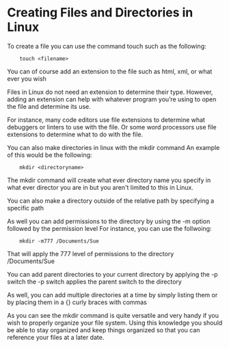 # Creating Files and Directories in Linux

To create a file you can use the command touch such as the following:
```
    touch <filename>
```
You can of course add an extension to the file such as html, xml, or what ever you wish

Files in Linux do not need an extension to determine their type. However, adding an extension can help with whatever program you’re using to open the file and determine its use.

For instance, many code editors use file extensions to determine what debuggers or linters to use with the file. Or some word processors use file extensions to determine what to do with the file.

You can also make directories in linux with the mkdir command
An example of this would be the following:
```
    mkdir <directoryname>
```

The mkdir command will create what ever directory name you specify in what ever director you are in but you aren't limited to this in Linux.

You can also make a directory outside of the relative path by specifying a specific path

As well you can add permissions to the directory by using the -m option followed by the permission level
For instance, you can use the follwoing:
```
    mkdir -m777 /Documents/Sue 
```
That will apply the 777 level of permissions to the directory /Documents/Sue

You can add parent directories to your current directory by applying the -p switch the -p switch applies the parent switch to the directory

As well, you can add multiple directories at a time by simply listing them or by placing them in a {} curly braces with commas

As you can see the mkdir command is quite versatile and very handy if you wish to properly organize your file system. Using this knowledge you should be able to stay organized and keep things organized so that you can reference your files at a later date.

